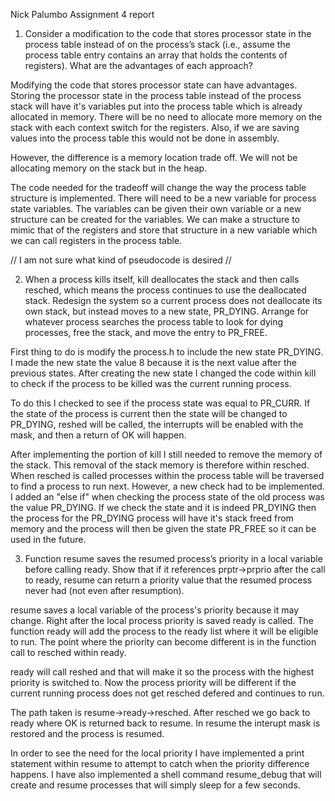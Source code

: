 Nick Palumbo
Assignment 4 report

1. Consider a modification to the code that stores processor state in the process table instead of on the process’s stack (i.e., assume the process table entry contains an array that holds the contents of registers). What are the advantages of each approach?


Modifying the code that stores processor state can have advantages. Storing the processor state in the process table instead of the process stack will have it's variables put into the process table which is already allocated in memory. There will be no need to allocate more memory on the stack with each context switch for the registers. Also, if we are saving values into the process table this would not be done in assembly. 

However, the difference is a memory location trade off. We will not be allocating memory on the stack but in the heap. 

The code needed for the tradeoff will change the way the process table structure is implemented. There will need to be a new variable for process state variables. The variables can be given their own variable or a new structure can be created for the variables. We can make a structure to mimic that of the registers and store that structure in a new variable which we can call registers in the process table. 


// I am not sure what kind of pseudocode is desired //


2. When a process kills itself, kill deallocates the stack and then calls resched, which means the process continues to use the deallocated stack. Redesign the system so a current process does not deallocate its own stack, but instead moves to a new state, PR_DYING. Arrange for whatever process searches the process table to look for dying processes, free the stack, and move the entry to PR_FREE.

First thing to do is modify the process.h to include the new state PR_DYING. I made the new state the value 8 because it is the next value after the previous states. After creating the new state I changed the code within kill to check if the process to be killed was the current running process.

To do this I checked to see if the process state was equal to PR_CURR. If the state of the process is current then the state will be changed to PR_DYING, reshed will be called, the interrupts will be enabled with the mask, and then a return of OK will happen.

After implementing the portion of kill I still needed to remove the memory of the stack. This removal of the stack memory is therefore within resched. When resched is called processes within the process table will be traversed to find a process to run next. However, a new check had to be implemented. I added an "else if" when checking the process state of the old process was the value PR_DYING. If we check the state and it is indeed PR_DYING then the process for the PR_DYING process will have it's stack freed from memory and the process will then be given the state PR_FREE so it can be used in the future.

3. Function resume saves the resumed process’s priority in a local variable before calling ready. Show that if it references prptr->prprio after the call to ready, resume can return a priority value that the resumed process never had (not even after resumption).

resume saves a local variable of the process's priority because it may change. Right after the local process priority is saved ready is called. The function ready will add the process to the ready list where it will be eligible to run. The point where the priority can become different is in the function call to resched within ready.

ready will call reshed and that will make it so the process with the highest priority is switched to. Now the process priority will be different if the current running process does not get resched defered and continues to run.

The path taken is resume->ready->resched. After resched we go back to ready where OK is returned back to resume. In resume the interupt mask is restored and the process is resumed.

In order to see the need for the local priority I have implemented a print statement within resume to attempt to catch when the priority difference happens. I have also implemented a shell command resume_debug that will create and resume processes that will simply sleep for a few seconds.
